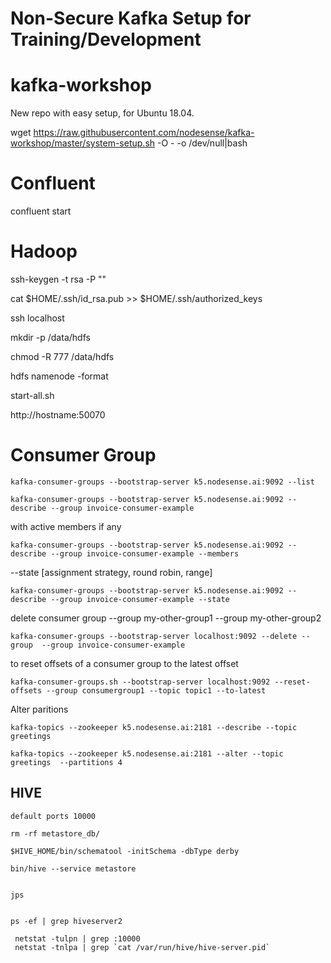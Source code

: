 # Non-Secure Kafka Setup for Training/Development

# kafka-workshop
New repo with easy setup, for Ubuntu 18.04.

wget https://raw.githubusercontent.com/nodesense/kafka-workshop/master/system-setup.sh -O - -o /dev/null|bash






# Confluent

confluent start

# Hadoop

ssh-keygen -t rsa -P ""

cat $HOME/.ssh/id_rsa.pub >> $HOME/.ssh/authorized_keys

ssh localhost


mkdir -p /data/hdfs

chmod -R 777 /data/hdfs

hdfs namenode -format



start-all.sh

http://hostname:50070


# Consumer Group


    kafka-consumer-groups --bootstrap-server k5.nodesense.ai:9092 --list

    kafka-consumer-groups --bootstrap-server k5.nodesense.ai:9092 --describe --group invoice-consumer-example

with active members if any

    kafka-consumer-groups --bootstrap-server k5.nodesense.ai:9092 --describe --group invoice-consumer-example --members

 --state [assignment strategy, round robin, range]
 
    kafka-consumer-groups --bootstrap-server k5.nodesense.ai:9092 --describe --group invoice-consumer-example --state 


delete consumer group --group my-other-group1 --group my-other-group2

    kafka-consumer-groups --bootstrap-server localhost:9092 --delete --group  --group invoice-consumer-example
 

to reset offsets of a consumer group to the latest offset

    kafka-consumer-groups.sh --bootstrap-server localhost:9092 --reset-offsets --group consumergroup1 --topic topic1 --to-latest


Alter paritions

    kafka-topics --zookeeper k5.nodesense.ai:2181 --describe --topic greetings  
    
    kafka-topics --zookeeper k5.nodesense.ai:2181 --alter --topic greetings  --partitions 4
    
## HIVE
    default ports 10000

    rm -rf metastore_db/

    $HIVE_HOME/bin/schematool -initSchema -dbType derby

    bin/hive --service metastore
    
    
    jps 
    
    
    ps -ef | grep hiveserver2
    
     netstat -tulpn | grep :10000
     netstat -tnlpa | grep `cat /var/run/hive/hive-server.pid`
     
     
